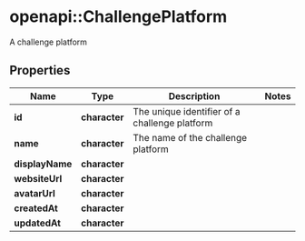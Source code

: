 # openapi::ChallengePlatform

A challenge platform

## Properties
Name | Type | Description | Notes
------------ | ------------- | ------------- | -------------
**id** | **character** | The unique identifier of a challenge platform | 
**name** | **character** | The name of the challenge platform | 
**displayName** | **character** |  | 
**websiteUrl** | **character** |  | 
**avatarUrl** | **character** |  | 
**createdAt** | **character** |  | 
**updatedAt** | **character** |  | 


